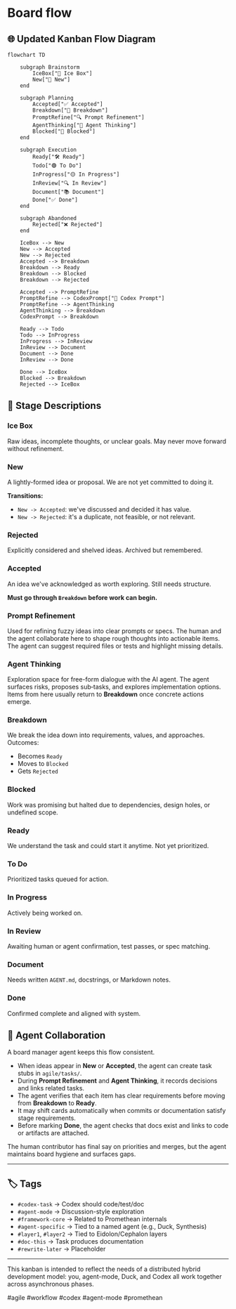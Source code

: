 # Board flow

## 🌐 Updated Kanban Flow Diagram

```mermaid
flowchart TD

    subgraph Brainstorm
        IceBox["🧊 Ice Box"]
        New["💭 New"]
    end

    subgraph Planning
        Accepted["✅ Accepted"]
        Breakdown["🧩 Breakdown"]
        PromptRefine["🔍 Prompt Refinement"]
        AgentThinking["🤔 Agent Thinking"]
        Blocked["🚧 Blocked"]
    end

    subgraph Execution
        Ready["🛠 Ready"]
        Todo["🟢 To Do"]
        InProgress["🟡 In Progress"]
        InReview["🔍 In Review"]
        Document["📚 Document"]
        Done["✅ Done"]
    end

    subgraph Abandoned
        Rejected["❌ Rejected"]
    end

    IceBox --> New
    New --> Accepted
    New --> Rejected
    Accepted --> Breakdown
    Breakdown --> Ready
    Breakdown --> Blocked
    Breakdown --> Rejected

    Accepted --> PromptRefine
    PromptRefine --> CodexPrompt["🤖 Codex Prompt"]
    PromptRefine --> AgentThinking
    AgentThinking --> Breakdown
    CodexPrompt --> Breakdown

    Ready --> Todo
    Todo --> InProgress
    InProgress --> InReview
    InReview --> Document
    Document --> Done
    InReview --> Done

    Done --> IceBox
    Blocked --> Breakdown
    Rejected --> IceBox
```

## 🧭 Stage Descriptions

### Ice Box

Raw ideas, incomplete thoughts, or unclear goals. May never move forward without refinement.

### New

A lightly-formed idea or proposal. We are not yet committed to doing it.

**Transitions:**

* `New -> Accepted`: we've discussed and decided it has value.
* `New -> Rejected`: it's a duplicate, not feasible, or not relevant.

### Rejected

Explicitly considered and shelved ideas. Archived but remembered.

### Accepted

An idea we've acknowledged as worth exploring. Still needs structure.

**Must go through `Breakdown` before work can begin.**

### Prompt Refinement

Used for refining fuzzy ideas into clear prompts or specs.
The human and the agent collaborate here to shape rough thoughts into actionable items.
The agent can suggest required files or tests and highlight missing details.

### Agent Thinking

Exploration space for free-form dialogue with the AI agent.
The agent surfaces risks, proposes sub‑tasks, and explores implementation options.
Items from here usually return to **Breakdown** once concrete actions emerge.

### Breakdown

We break the idea down into requirements, values, and approaches.
Outcomes:

* Becomes `Ready`
* Moves to `Blocked`
* Gets `Rejected`

### Blocked

Work was promising but halted due to dependencies, design holes, or undefined scope.

### Ready

We understand the task and could start it anytime. Not yet prioritized.

### To Do

Prioritized tasks queued for action.

### In Progress

Actively being worked on.

### In Review

Awaiting human or agent confirmation, test passes, or spec matching.

### Document

Needs written `AGENT.md`, docstrings, or Markdown notes.

### Done

Confirmed complete and aligned with system.

## 🤖 Agent Collaboration

A board manager agent keeps this flow consistent.

- When ideas appear in **New** or **Accepted**, the agent can create task stubs in `agile/tasks/`.
- During **Prompt Refinement** and **Agent Thinking**, it records decisions and links related tasks.
- The agent verifies that each item has clear requirements before moving from **Breakdown** to **Ready**.
- It may shift cards automatically when commits or documentation satisfy stage requirements.
- Before marking **Done**, the agent checks that docs exist and links to code or artifacts are attached.

The human contributor has final say on priorities and merges, but the agent maintains board hygiene and surfaces gaps.

---

## 🏷 Tags

* `#codex-task` → Codex should code/test/doc
* `#agent-mode` → Discussion-style exploration
* `#framework-core` → Related to Promethean internals
* `#agent-specific` → Tied to a named agent (e.g., Duck, Synthesis)
* `#layer1`, `#layer2` → Tied to Eidolon/Cephalon layers
* `#doc-this` → Task produces documentation
* `#rewrite-later` → Placeholder

---

This kanban is intended to reflect the needs of a distributed hybrid development model: you, agent-mode, Duck, and Codex all work together across asynchronous phases.

#agile #workflow #codex #agent-mode #promethean
